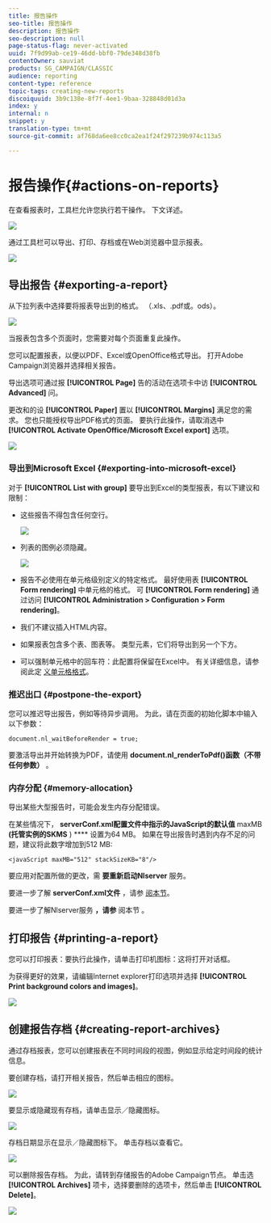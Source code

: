 ```yaml
---
title: 报告操作
seo-title: 报告操作
description: 报告操作
seo-description: null
page-status-flag: never-activated
uuid: 7f9d99ab-ce19-46dd-bbf0-79de348d38fb
contentOwner: sauviat
products: SG_CAMPAIGN/CLASSIC
audience: reporting
content-type: reference
topic-tags: creating-new-reports
discoiquuid: 3b9c138e-8f7f-4ee1-9baa-328848d01d3a
index: y
internal: n
snippet: y
translation-type: tm+mt
source-git-commit: af768da6ee8cc0ca2ea1f24f297239b974c113a5

---
```



# 报告操作{#actions-on-reports}

在查看报表时，工具栏允许您执行若干操作。 下文详述。

![](assets/s_ncs_advuser_report_wizard_2.png)

通过工具栏可以导出、打印、存档或在Web浏览器中显示报表。

![](assets/s_ncs_advuser_report_wizard_04.png)

## 导出报告 {#exporting-a-report}

从下拉列表中选择要将报表导出到的格式。 （.xls、.pdf或。ods）。

![](assets/s_ncs_advuser_report_wizard_06.png)

当报表包含多个页面时，您需要对每个页面重复此操作。

您可以配置报表，以便以PDF、Excel或OpenOffice格式导出。 打开Adobe Campaign浏览器并选择相关报告。

导出选项可通过报 **[!UICONTROL Page]** 告的活动在选项卡中访 **[!UICONTROL Advanced]** 问。

更改和的设 **[!UICONTROL Paper]** 置以 **[!UICONTROL Margins]** 满足您的需求。 您也只能授权导出PDF格式的页面。 要执行此操作，请取消选中 **[!UICONTROL Activate OpenOffice/Microsoft Excel export]** 选项。

![](assets/s_ncs_advuser_report_wizard_021.png)

### 导出到Microsoft Excel {#exporting-into-microsoft-excel}

对于 **[!UICONTROL List with group]** 要导出到Excel的类型报表，有以下建议和限制：

* 这些报告不得包含任何空行。

   ![](assets/export_limitations_remove_empty_line.png)

* 列表的图例必须隐藏。

   ![](assets/export_limitations_hide_label.png)

* 报告不必使用在单元格级别定义的特定格式。 最好使用表 **[!UICONTROL Form rendering]** 中单元格的格式。 可 **[!UICONTROL Form rendering]** 通过访问 **[!UICONTROL Administration > Configuration > Form rendering]**。
* 我们不建议插入HTML内容。
* 如果报表包含多个表、图表等。 类型元素，它们将导出到另一个下方。
* 可以强制单元格中的回车符：此配置将保留在Excel中。 有关详细信息，请参阅此定 [义单元格格式](../../reporting/using/creating-a-table.md#defining-cell-format)。

### 推迟出口 {#postpone-the-export}

您可以推迟导出报告，例如等待异步调用。 为此，请在页面的初始化脚本中输入以下参数：

```
document.nl_waitBeforeRender = true;
```

要激活导出并开始转换为PDF，请使用 **document.nl_renderToPdf()函数（不带任何参数）** 。

### 内存分配 {#memory-allocation}

导出某些大型报告时，可能会发生内存分配错误。

在某些情况下， **serverConf.xml配置文件中指示的JavaScript的默认值** maxMB **(托管实例的SKMS** ) **** 设置为64 MB。 如果在导出报告时遇到内存不足的问题，建议将此数字增加到512 MB:

```
<javaScript maxMB="512" stackSizeKB="8"/>
```

要应用对配置所做的更改，需 **要重新启动Nlserver** 服务。

要进一步了解 **serverConf.xml文件** ，请参 [阅本节](../../production/using/configuration-principle.md)。

要进一步了解Nlserver服务 **，请参** 阅本节 [](../../production/using/administration.md)。

## 打印报告 {#printing-a-report}

您可以打印报表：要执行此操作，请单击打印机图标：这将打开对话框。

为获得更好的效果，请编辑Internet explorer打印选项并选择 **[!UICONTROL Print background colors and images]**。

![](assets/s_ncs_advuser_report_print_options.png)

## 创建报告存档 {#creating-report-archives}

通过存档报表，您可以创建报表在不同时间段的视图，例如显示给定时间段的统计信息。

要创建存档，请打开相关报告，然后单击相应的图标。

![](assets/s_ncs_advuser_report_wizard_07.png)

要显示或隐藏现有存档，请单击显示／隐藏图标。

![](assets/s_ncs_advuser_report_history_06.png)

存档日期显示在显示／隐藏图标下。 单击存档以查看它。

![](assets/s_ncs_advuser_report_history_04.png)

可以删除报告存档。 为此，请转到存储报告的Adobe Campaign节点。 单击选 **[!UICONTROL Archives]** 项卡，选择要删除的选项卡，然后单击 **[!UICONTROL Delete]**。

![](assets/s_ncs_advuser_report_history_01.png)

